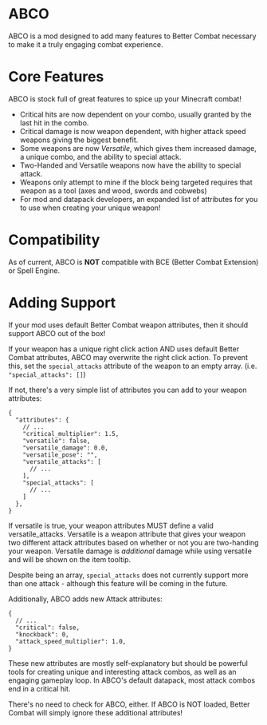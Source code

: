 # ABCO
ABCO is a mod designed to add many features to Better Combat necessary to make it a truly engaging combat experience.

# Core Features
ABCO is stock full of great features to spice up your Minecraft combat!
- Critical hits are now dependent on your combo, usually granted by the last hit in the combo.
- Critical damage is now weapon dependent, with higher attack speed weapons giving the biggest benefit.
- Some weapons are now _Versatile_, which gives them increased damage, a unique combo, and the ability to special attack.
- Two-Handed and Versatile weapons now have the ability to special attack.
- Weapons only attempt to mine if the block being targeted requires that weapon as a tool (axes and wood, swords and cobwebs)
- For mod and datapack developers, an expanded list of attributes for you to use when creating your unique weapon!

# Compatibility
As of current, ABCO is **NOT** compatible with BCE (Better Combat Extension) or Spell Engine.

# Adding Support
If your mod uses default Better Combat weapon attributes, then it should support ABCO out of the box!

If your weapon has a unique right click action AND uses default Better Combat attributes, ABCO may overwrite the right click action. To prevent this, set the `special_attacks` attribute of the weapon to an empty array. (i.e. `"special_attacks": []`)

If not, there's a very simple list of attributes you can add to your weapon attributes:
```JSON5
{
  "attributes": {
    // ...
    "critical_multiplier": 1.5,
    "versatile": false,
    "versatile_damage": 0.0,
    "versatile_pose": "",
    "versatile_attacks": [
      // ...
    ],
    "special_attacks": [
      // ...
    ]
  },
}
```
If versatile is true, your weapon attributes MUST define a valid versatile_attacks. Versatile is a weapon attribute that gives your weapon two different attack attributes based on whether or not you are two-handing your weapon. Versatile damage is _additional_ damage while using versatile and will be shown on the item tooltip.

Despite being an array, `special_attacks` does not currently support more than one attack - although this feature will be coming in the future.

Additionally, ABCO adds new Attack attributes:
```JSON5
{
  // ...
  "critical": false,
  "knockback": 0,
  "attack_speed_multiplier": 1.0,
}
```
These new attributes are mostly self-explanatory but should be powerful tools for creating unique and interesting attack combos, as well as an engaging gameplay loop. In ABCO's default datapack, most attack combos end in a critical hit.

There's no need to check for ABCO, either. If ABCO is NOT loaded, Better Combat will simply ignore these additional attributes!